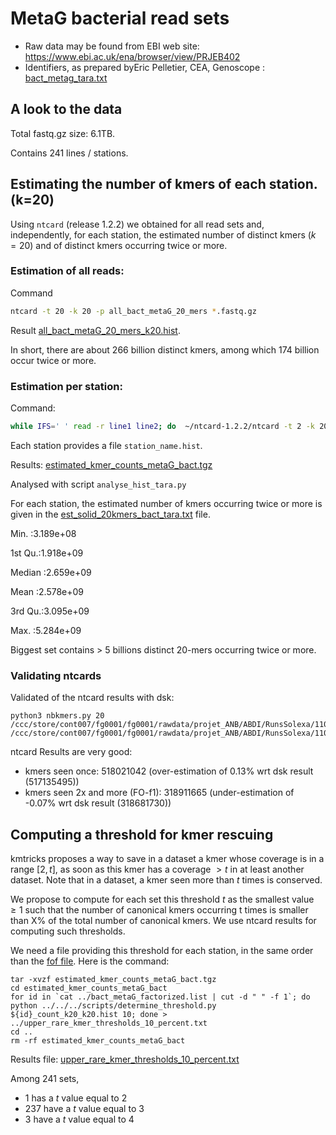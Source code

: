 # MetaG bacterial read sets

- Raw data may be found from EBI web site: https://www.ebi.ac.uk/ena/browser/view/PRJEB402
- Identifiers, as prepared byEric Pelletier, CEA, Genoscope : [bact_metag_tara.txt](bact_metag_tara.txt)

## A look to the data

Total fastq.gz size: 6.1TB.

Contains 241 lines / stations.

## Estimating the number of kmers of each station. (k=20)

Using `ntcard` (release 1.2.2) we obtained for all read sets and, independently, for each station, the estimated number of distinct kmers ($k=20$) and of distinct kmers occurring twice or more. 

### Estimation of all reads:

Command

```bash
ntcard -t 20 -k 20 -p all_bact_metaG_20_mers *.fastq.gz
```

Result [all_bact_metaG_20_mers_k20.hist](all_bact_metaG_20_mers_k20.hist).

In short, there are about 266 billion distinct kmers, among which 174 billion occur twice or more. 

### Estimation per station:

Command:

```bash
while IFS=' ' read -r line1 line2; do  ~/ntcard-1.2.2/ntcard -t 2 -k 20 -p ${line1}_count_k20 $line2; done < bact_metaG.subfof_kmtricks
```

Each station provides a file `station_name.hist`. 

Results: [estimated_kmer_counts_metaG_bact.tgz](https://gitlab.inria.fr/ppeterlo/kmtricks_tara/-/blob/master/data/metaG_bacterial/estimated_kmer_counts_metaG_bact.tgz)

Analysed with script `analyse_hist_tara.py`

For each station, the estimated number of kmers occurring twice or more is given in the [est_solid_20kmers_bact_tara.txt](https://gitlab.inria.fr/ppeterlo/kmtricks_tara/-/blob/master/data/metaG_bacterial/est_solid_20kmers_bact_tara.txt) file.

Min.   :3.189e+08 

1st Qu.:1.918e+09 

Median :2.659e+09 

Mean   :2.578e+09 

3rd Qu.:3.095e+09 

Max.   :5.284e+09  

Biggest set contains > 5 billions distinct 20-mers occurring twice or more.



### Validating ntcards

Validated of the ntcard results with dsk:

```
python3 nbkmers.py 20 /ccc/store/cont007/fg0001/fg0001/rawdata/projet_ANB/ABDI/RunsSolexa/110912_PHOSPHORE_D074KACXX/ANB_ABDIOSF_4_1_D074KACXX.IND4_clean.fastq.gz /ccc/store/cont007/fg0001/fg0001/rawdata/projet_ANB/ABDI/RunsSolexa/110912_PHOSPHORE_D074KACXX/ANB_ABDIOSF_4_2_D074KACXX.IND4_clean.fastq.gz 
```

ntcard Results are very good: 

- kmers seen once: 518021042  (over-estimation of 0.13% wrt dsk result (517135495))
- kmers seen 2x and more (FO-f1): 318911665 (under-estimation of -0.07% wrt dsk result (318681730))

## Computing a threshold for kmer rescuing
kmtricks proposes a way to save in a dataset a kmer whose coverage is in a range $[2, t]$, as soon as this kmer has a coverage $> t$ in at least another dataset.
Note that in a dataset, a kmer seen more than $t$ times is conserved. 

We propose to compute for each set  this threshold $t$ as the smallest value $\geq 1$ such that the number of canonical kmers occurring t times is smaller
than X% of the total number of canonical kmers. We use ntcard results for computing such thresholds.

We need a file providing this threshold for each station, in the same order than the [fof file](https://gitlab.inria.fr/ppeterlo/kmtricks_tara/-/blob/master/data/metaG_bacterial/bact_metaG_factorized.list). Here is the command: 
```
tar -xvzf estimated_kmer_counts_metaG_bact.tgz 
cd estimated_kmer_counts_metaG_bact
for id in `cat ../bact_metaG_factorized.list | cut -d " " -f 1`; do python ../../../scripts/determine_threshold.py ${id}_count_k20_k20.hist 10; done > ../upper_rare_kmer_thresholds_10_percent.txt
cd ..
rm -rf estimated_kmer_counts_metaG_bact
```
Results file: [upper_rare_kmer_thresholds_10_percent.txt](https://gitlab.inria.fr/ppeterlo/kmtricks_tara/-/blob/master/data/metaG_bacterial/upper_rare_kmer_thresholds_10_percent.txt)

Among 241 sets, 
- 1 has a $t$ value equal to 2
- 237 have a $t$ value equal to 3
- 3 have a $t$ value equal to 4



